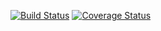 [![Build Status](https://travis-ci.org/NB28VT/Phishbowl.svg?branch=master)](https://travis-ci.org/NB28VT/Phishbowl)  [![Coverage Status](https://coveralls.io/repos/NB28VT/Phishbowl/badge.png)](https://coveralls.io/r/NB28VT/Phishbowl)
